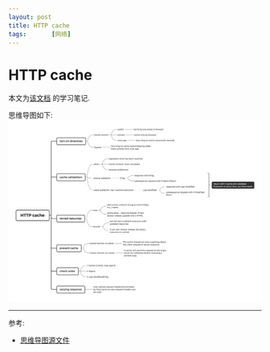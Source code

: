 ```yaml
---
layout: post
title: HTTP cache
tags:       [网络]
---
```


# HTTP cache
本文为[该文档](https://developer.mozilla.org/en-US/docs/Web/HTTP/Caching) 的学习笔记.

思维导图如下:
![思维导图](https://github.com/jituanlin/public-docs/blob/master/public-mindmaps/HTTP%20cache.png?raw=true)


--- 
参考:
- [思维导图源文件](https://github.com/jituanlin/public-docs/blob/master/public-mindmaps/HTTP%20cache.xmind)

